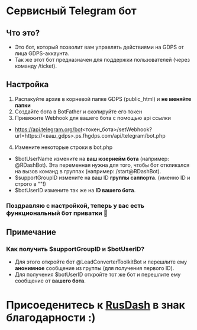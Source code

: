 # Сервисный Telegram бот

## Что это?

* Это бот, который позволит вам управлять действиями на GDPS от лица GDPS-аккаунта.
* Так же этот бот предназначен для поддержки пользователей (через команду /ticket).
## Настройка

1. Распакуйте архив в корневой папке GDPS (public_html) и __не меняйте папки__
2. Создайте бота в BotFather и скопируйте его токен
3. Привяжите Webhook для вашего бота с помощью api ссылки
* https://api.telegram.org/bot<токен_бота>/setWebhook?url=https://<ваш_gdps>.ps.fhgdps.com/api/telegram/bot.php
4. Измените некоторые строки в bot.php
* $botUserName измените на __ваш юзернейм бота__ (например: @RDashBot). Эта переменная нужна для того, чтобы бот откликался на вызов команд в группах (например: /start@RDashBot).
* $supportGroupID измените на ваш ID __группы саппорта__. (именно ID и строго в ""!)
* $botUserID измените так же на __ID вашего бота__.

### Поздравляю с настройкой, теперь у вас есть функциональный бот приватки 🎉

## Примечание
### Как получить $supportGroupID и $botUserID?
* Для этого откройте бот @LeadConverterToolkitBot и перешлите ему __анонимное__ сообщение из группы (для получения первого ID).
* Для получения $botUserID откройте тот же бот и перешлите ему сообщение от __вашего бота__.


# Присоеденитесь к [RusDash](https://t.me/RusDash) в знак благодарности :)
